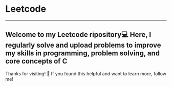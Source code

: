 # Leetcode

----
Welcome to my Leetcode ripository💻 Here, I regularly solve and upload  problems to improve my skills in programming, problem solving, and core concepts of C
---

Thanks for visiting! 🌟
If you found this helpful and want to learn more, follow me!

